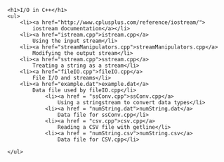 	<h1>I/O in C++</h1>
	<ul>
		<li><a href="http://www.cplusplus.com/reference/iostream/">
			iostream documentation</a></li>
		<li><a href="istream.cpp">istream.cpp</a>
		    Using the input stream</li>
		<li><a href="streamManipulators.cpp">streamManipulators.cpp</a>
		    Modifying the output stream</li>
		<li><a href="sstream.cpp">sstream.cpp</a>
		    Treating a string as a stream</li>
		<li><a href="fileIO.cpp">fileIO.cpp</a>
		    File I/O and streams</li>
		<li><a href="example.dat">example.dat</a>
		    Data file used by fileIO.cpp</li>
                <li><a href = "ssConv.cpp">ssConv.cpp</a>
                    Using a stringstream to convert data types</li>
                <li><a href = "numString.dat">numString.dat</a>
                    Data file for ssConv.cpp</li>
                <li><a href = "csv.cpp">csv.cpp</a>
                    Reading a CSV file with getline</li>
                <li><a href = "numString.csv">numString.csv</a>
                    Data file for CSV.cpp</li>

	</ul>
